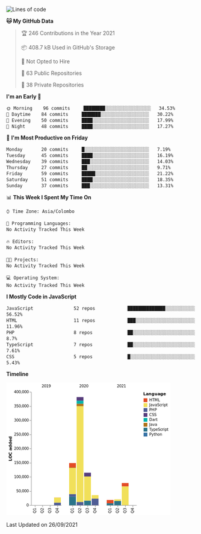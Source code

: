 
<!--START_SECTION:waka-->
![Lines of code](https://img.shields.io/badge/From%20Hello%20World%20I%27ve%20Written-831398%20lines%20of%20code-blue)

**🐱 My GitHub Data** 

> 🏆 246 Contributions in the Year 2021
 > 
> 📦 408.7 kB Used in GitHub's Storage 
 > 
> 🚫 Not Opted to Hire
 > 
> 📜 63 Public Repositories 
 > 
> 🔑 38 Private Repositories  
 > 
**I'm an Early 🐤** 

```text
🌞 Morning    96 commits     ████████░░░░░░░░░░░░░░░░░   34.53% 
🌆 Daytime    84 commits     ███████░░░░░░░░░░░░░░░░░░   30.22% 
🌃 Evening    50 commits     ████░░░░░░░░░░░░░░░░░░░░░   17.99% 
🌙 Night      48 commits     ████░░░░░░░░░░░░░░░░░░░░░   17.27%

```
📅 **I'm Most Productive on Friday** 

```text
Monday       20 commits     █░░░░░░░░░░░░░░░░░░░░░░░░   7.19% 
Tuesday      45 commits     ████░░░░░░░░░░░░░░░░░░░░░   16.19% 
Wednesday    39 commits     ███░░░░░░░░░░░░░░░░░░░░░░   14.03% 
Thursday     27 commits     ██░░░░░░░░░░░░░░░░░░░░░░░   9.71% 
Friday       59 commits     █████░░░░░░░░░░░░░░░░░░░░   21.22% 
Saturday     51 commits     ████░░░░░░░░░░░░░░░░░░░░░   18.35% 
Sunday       37 commits     ███░░░░░░░░░░░░░░░░░░░░░░   13.31%

```


📊 **This Week I Spent My Time On** 

```text
⌚︎ Time Zone: Asia/Colombo

💬 Programming Languages: 
No Activity Tracked This Week

🔥 Editors: 
No Activity Tracked This Week

🐱‍💻 Projects: 
No Activity Tracked This Week

💻 Operating System: 
No Activity Tracked This Week

```

**I Mostly Code in JavaScript** 

```text
JavaScript               52 repos            ██████████████░░░░░░░░░░░   56.52% 
HTML                     11 repos            ███░░░░░░░░░░░░░░░░░░░░░░   11.96% 
PHP                      8 repos             ██░░░░░░░░░░░░░░░░░░░░░░░   8.7% 
TypeScript               7 repos             ██░░░░░░░░░░░░░░░░░░░░░░░   7.61% 
CSS                      5 repos             █░░░░░░░░░░░░░░░░░░░░░░░░   5.43%

```


**Timeline**

![Chart not found](https://raw.githubusercontent.com/ccweerasinghe1994/ccweerasinghe1994/master/charts/bar_graph.png) 


 Last Updated on 26/09/2021
<!--END_SECTION:waka-->
